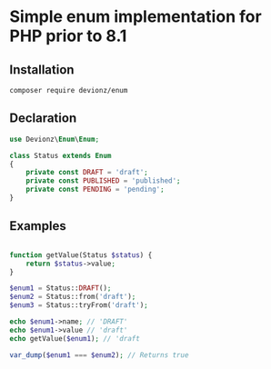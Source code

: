 # Simple enum implementation for PHP prior to 8.1

## Installation

```
composer require devionz/enum
```

## Declaration

```php
use Devionz\Enum\Enum;

class Status extends Enum
{
    private const DRAFT = 'draft';
    private const PUBLISHED = 'published';
    private const PENDING = 'pending';
}
```

## Examples

```php

function getValue(Status $status) {
    return $status->value;
}

$enum1 = Status::DRAFT();
$enum2 = Status::from('draft');
$enum3 = Status::tryFrom('draft');

echo $enum1->name; // 'DRAFT'
echo $enum1->value // 'draft'
echo getValue($enum1); // 'draft

var_dump($enum1 === $enum2); // Returns true
```